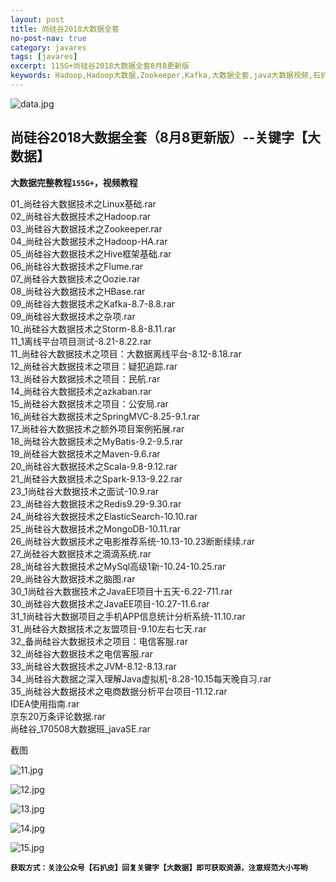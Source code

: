 ```yaml
---
layout: post
title: 尚硅谷2018大数据全套
no-post-nav: true
category: javares
tags: [javares]
excerpt: 115G+尚硅谷2018大数据全套8月8更新版
keywords: Hadoop,Hadoop大数据,Zookeeper,Kafka,大数据全套,java大数据视频,石扒皮java栈点,大数据教程
---
```


![data.jpg](https://upload-images.jianshu.io/upload_images/12555954-6071b7f2f60da3b1.jpg?imageMogr2/auto-orient/strip%7CimageView2/2/w/1240)

## 尚硅谷2018大数据全套（8月8更新版）--关键字【大数据】

**大数据完整教程`155G+`，视频教程**



01_尚硅谷大数据技术之Linux基础.rar<br/>
02_尚硅谷大数据技术之Hadoop.rar<br/>
03_尚硅谷大数据技术之Zookeeper.rar<br/>
04_尚硅谷大数据技术之Hadoop-HA.rar<br/>
05_尚硅谷大数据技术之Hive框架基础.rar<br/>
06_尚硅谷大数据技术之Flume.rar<br/>
07_尚硅谷大数据技术之Oozie.rar<br/>
08_尚硅谷大数据技术之HBase.rar<br/>
09_尚硅谷大数据技术之Kafka-8.7-8.8.rar<br/>
09_尚硅谷大数据技术之杂项.rar<br/>
10_尚硅谷大数据技术之Storm-8.8-8.11.rar<br/>
11_1离线平台项目测试-8.21-8.22.rar<br/>
11_尚硅谷大数据技术之项目：大数据离线平台-8.12-8.18.rar<br/>
12_尚硅谷大数据技术之项目：疑犯追踪.rar<br/>
13_尚硅谷大数据技术之项目：民航.rar<br/>
14_尚硅谷大数据技术之azkaban.rar<br/>
15_尚硅谷大数据技术之项目：公安局.rar<br/>
16_尚硅谷大数据技术之SpringMVC-8.25-9.1.rar<br/>
17_尚硅谷大数据技术之额外项目案例拓展.rar<br/>
18_尚硅谷大数据技术之MyBatis-9.2-9.5.rar<br/>
19_尚硅谷大数据技术之Maven-9.6.rar<br/>
20_尚硅谷大数据技术之Scala-9.8-9.12.rar<br/>
21_尚硅谷大数据技术之Spark-9.13-9.22.rar<br/>
23_1尚硅谷大数据技术之面试-10.9.rar<br/>
23_尚硅谷大数据技术之Redis9.29-9.30.rar<br/>
24_尚硅谷大数据技术之ElasticSearch-10.10.rar<br/>
25_尚硅谷大数据技术之MongoDB-10.11.rar<br/>
26_尚硅谷大数据技术之电影推荐系统-10.13-10.23断断续续.rar<br/>
27_尚硅谷大数据技术之滴滴系统.rar<br/>
28_尚硅谷大数据技术之MySql高级1新-10.24-10.25.rar<br/>
29_尚硅谷大数据技术之脑图.rar<br/>
30_1尚硅谷大数据技术之JavaEE项目十五天-6.22-711.rar<br/>
30_尚硅谷大数据技术之JavaEE项目-10.27-11.6.rar<br/>
31_1尚硅谷大数据项目之手机APP信息统计分析系统-11.10.rar<br/>
31_尚硅谷大数据技术之友盟项目-9.10左右七天.rar<br/>
32_备尚硅谷大数据技术之项目：电信客服.rar<br/>
32_尚硅谷大数据技术之电信客服.rar<br/>
33_尚硅谷大数据技术之JVM-8.12-8.13.rar<br/>
34_尚硅谷大数据之深入理解Java虚拟机-8.28-10.15每天晚自习.rar<br/>
35_尚硅谷大数据技术之电商数据分析平台项目-11.12.rar<br/>
IDEA使用指南.rar<br/>
京东20万条评论数据.rar<br/>
尚硅谷_170508大数据班_javaSE.rar<br/>

截图

![11.jpg](https://upload-images.jianshu.io/upload_images/12555954-3c913efb5d4ac5a8.jpg?imageMogr2/auto-orient/strip%7CimageView2/2/w/1240)

![12.jpg](https://upload-images.jianshu.io/upload_images/12555954-757bea9cc3a7cd17.jpg?imageMogr2/auto-orient/strip%7CimageView2/2/w/1240)

![13.jpg](https://upload-images.jianshu.io/upload_images/12555954-07ddb2d4152e4d14.jpg?imageMogr2/auto-orient/strip%7CimageView2/2/w/1240)

![14.jpg](https://upload-images.jianshu.io/upload_images/12555954-4a5180fa010647cc.jpg?imageMogr2/auto-orient/strip%7CimageView2/2/w/1240)

![15.jpg](https://upload-images.jianshu.io/upload_images/12555954-3f932c04de4e01c2.jpg?imageMogr2/auto-orient/strip%7CimageView2/2/w/1240)

**`获取方式：关注公众号【石扒皮】回复关键字【大数据】即可获取资源，注意规范大小写哟`**




















